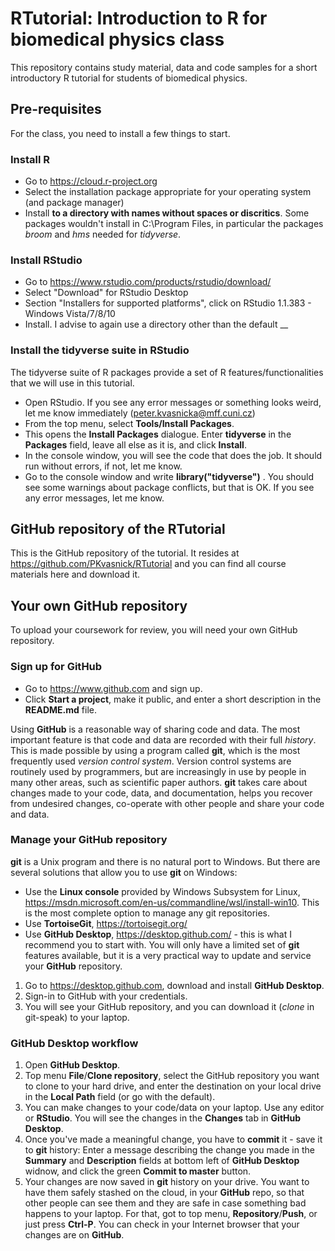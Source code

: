 # RTutorial: Introduction to R for biomedical physics class

This repository contains study material, data and code samples for a short introductory R tutorial for students of biomedical physics.

## Pre-requisites

For the class, you need to install a few things to start.

### Install R
* Go to https://cloud.r-project.org
* Select the installation package appropriate for your operating system (and package manager)
* Install __to a directory with names without spaces or discritics__. Some packages wouldn't install in C:\\Program Files, in particular the packages *_broom_* and *_hms_* needed for *_tidyverse_*.

### Install RStudio
* Go to https://www.rstudio.com/products/rstudio/download/
* Select "Download" for RStudio Desktop
* Section "Installers for supported platforms", click on RStudio 1.1.383 - Windows Vista/7/8/10
* Install. I advise to again use a directory other than the default __

### Install the tidyverse suite in RStudio
The tidyverse suite of R packages provide a set of R features/functionalities that we will use in this tutorial.
* Open RStudio. If you see any error messages or something looks weird, let me know immediately (peter.kvasnicka@mff.cuni.cz)
* From the top menu, select __Tools/Install Packages__.
* This opens the __Install Packages__ dialogue. Enter __tidyverse__ in the __Packages__ field, leave all else as it is, and click __Install__.
* In the console window, you will see the code that does the job. It should run without errors, if not, let me know.
* Go to the console window and write __library("tidyverse")__ <ENTER>. You should see some warnings about package conflicts, but that is OK. If you see any error messages, let me know.

## GitHub repository of the RTutorial
This is the GitHub repository of the tutorial.
It resides at https://github.com/PKvasnick/RTutorial and you can find all course materials here and download it.

## Your own GitHub repository
To upload your coursework for review, you will need your own GitHub repository.

### Sign up for __GitHub__
* Go to https://www.github.com and sign up.
* Click __Start a project__, make it public, and enter a short description in the __README.md__ file.

Using __GitHub__ is a reasonable way of sharing code and data. The most important feature is that code and data are recorded with their full *_history_*. This is made possible by using a program called __git__, which is the most frequently used *_version control system_*. Version control systems are routinely used by programmers, but are increasingly in use by people in many other areas, such as scientific paper authors.
__git__ takes care about changes made to your code, data, and documentation, helps you recover from undesired changes, co-operate with other people and share your code and data.

### Manage your __GitHub__ repository
__git__ is a Unix program and there is no natural port to Windows. But there are several solutions that allow you to use __git__ on Windows:
* Use the __Linux console__ provided by Windows Subsystem for Linux, https://msdn.microsoft.com/en-us/commandline/wsl/install-win10. This is the most complete option to manage any git repositories.
* Use __TortoiseGit__, https://tortoisegit.org/
* Use __GitHub Desktop__, https://desktop.github.com/ - this is what I recommend you to start with. You will only have a limited set of __git__ features available, but it is a very practical way to update and service your __GitHub__ repository.

1. Go to https://desktop.github.com, download and install __GitHub Desktop__.
2. Sign-in to GitHub with your credentials.
3. You will see your GitHub repository, and you can download it (*_clone_* in git-speak) to your laptop.

### GitHub Desktop workflow
1. Open __GitHub Desktop__.
2. Top menu __File__/__Clone repository__, select the GitHub repository you want to clone to your hard drive, and enter the destination on your local drive in the __Local Path__ field (or go with the default).
3. You can make changes to your code/data on your laptop. Use any editor or __RStudio__. You will see the changes in the __Changes__ tab in __GitHub Desktop__.
4. Once you've made a meaningful change, you have to __commit__ it - save it to __git__ history: Enter a message describing the change you made in the __Summary__ and __Description__ fields at bottom left of __GitHub Desktop__ widnow, and click the green __Commit to master__ button.
5. Your changes are now saved in __git__ history on your drive. You want to have them safely stashed on the cloud, in your __GitHub__ repo, so that other people can see them and they are safe in case something bad happens to your laptop. For that, got to top menu, __Repository__/__Push__, or just press __Ctrl-P__. You can check in your Internet browser that your changes are on __GitHub__.
